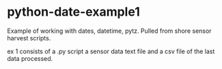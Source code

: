 # python-date-example1
Example of working with dates, datetime, pytz. Pulled from shore sensor harvest scripts.

ex 1 consists of a .py script a sensor data text file and a csv file of the last data processed.
